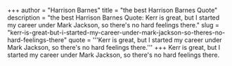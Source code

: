 +++
author = "Harrison Barnes"
title = "the best Harrison Barnes Quote"
description = "the best Harrison Barnes Quote: Kerr is great, but I started my career under Mark Jackson, so there's no hard feelings there."
slug = "kerr-is-great-but-i-started-my-career-under-mark-jackson-so-theres-no-hard-feelings-there"
quote = '''Kerr is great, but I started my career under Mark Jackson, so there's no hard feelings there.'''
+++
Kerr is great, but I started my career under Mark Jackson, so there's no hard feelings there.

